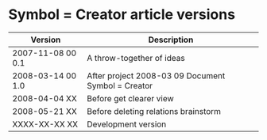 ﻿Symbol = Creator article versions
=================================

| Version            | Description                                          |
|--------------------|------------------------------------------------------|
| 2007-11-08 00  0.1 | A throw-together of ideas                            |
| 2008-03-14 00  1.0 | After project  2008-03 09  Document Symbol = Creator |
| 2008-04-04 XX      | Before get clearer view                              |
| 2008-05-21 XX      | Before deleting relations brainstorm                 |
| XXXX-XX-XX XX      | Development version                                  |

